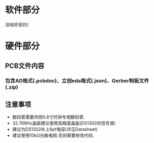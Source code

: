 # 软件部分
没啥好说的(

# 硬件部分

## PCB文件内容
### 包含AD格式(.pcbdoc)、立创eda格式(.json)、Gerber制板文件(.zip)

## 注意事项
* 数码管需要共阴0.8寸时钟专用数码管.
* 32.768Hz晶振建议使用高精度晶振(DS1302的信号源)
* 建议为DS1302补上6pf电容(详见Datasheet)
* 建议使用10kΩ光敏电阻.否则需要修改代码.
